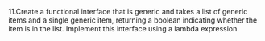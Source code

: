 11.Create a functional interface that is generic and takes a list of generic items and a single generic item, returning
a boolean indicating whether the item is in the list. Implement this interface using a lambda expression.
